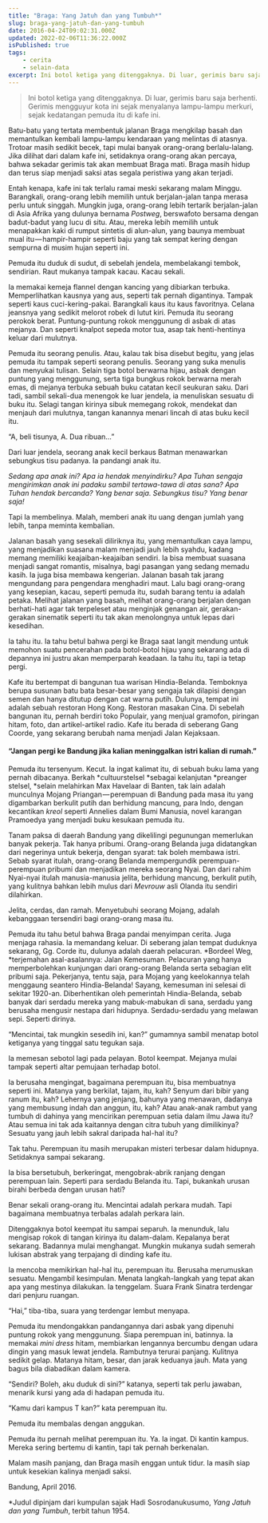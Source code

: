 ```yaml
---
title: "Braga: Yang Jatuh dan yang Tumbuh*"
slug: braga-yang-jatuh-dan-yang-tumbuh
date: 2016-04-24T09:02:31.000Z
updated: 2022-02-06T11:36:22.000Z
isPublished: true
tags: 
    - cerita
    - selain-data
excerpt: Ini botol ketiga yang ditenggaknya. Di luar, gerimis baru saja berhenti. Gerimis mengguyur kota ini sejak menyalanya lampu-lampu merkuri, sejak kedatangan pemuda itu di kafe ini.
---
```


> Ini botol ketiga yang ditenggaknya. Di luar, gerimis baru saja berhenti. Gerimis mengguyur kota ini sejak menyalanya lampu-lampu merkuri, sejak kedatangan pemuda itu di kafe ini.

Batu-batu yang tertata membentuk jalanan Braga mengkilap basah dan memantulkan kembali lampu-lampu kendaraan yang melintas di atasnya. Trotoar masih sedikit becek, tapi mulai banyak orang-orang berlalu-lalang. Jika dilihat dari dalam kafe ini, setidaknya orang-orang akan percaya, bahwa sekadar gerimis tak akan membuat Braga mati. Braga masih hidup dan terus siap menjadi saksi atas segala peristiwa yang akan terjadi.

Entah kenapa, kafe ini tak terlalu ramai meski sekarang malam Minggu. Barangkali, orang-orang lebih memilih untuk berjalan-jalan tanpa merasa perlu untuk singgah. Mungkin juga, orang-orang lebih tertarik berjalan-jalan di Asia Afrika yang dulunya bernama *Postweg*, berswafoto bersama dengan badut-badut yang lucu di situ. Atau, mereka lebih memilih untuk menapakkan kaki di rumput sintetis di alun-alun, yang baunya membuat mual itu — hampir-hampir seperti baju yang tak sempat kering dengan sempurna di musim hujan seperti ini.

Pemuda itu duduk di sudut, di sebelah jendela, membelakangi tembok, sendirian. Raut mukanya tampak kacau. Kacau sekali.

Ia memakai kemeja flannel dengan kancing yang dibiarkan terbuka. Memperlihatkan kausnya yang aus, seperti tak pernah digantinya. Tampak seperti kaus cuci-kering-pakai. Barangkali kaus itu kaus favoritnya. Celana jeansnya yang sedikit melorot robek di lutut kiri. Pemuda itu seorang perokok berat. Puntung-puntung rokok menggunung di asbak di atas mejanya. Dan seperti knalpot sepeda motor tua, asap tak henti-hentinya keluar dari mulutnya.

Pemuda itu seorang penulis. Atau, kalau tak bisa disebut begitu, yang jelas pemuda itu tampak seperti seorang penulis. Seorang yang suka menulis dan menyukai tulisan. Selain tiga botol berwarna hijau, asbak dengan puntung yang menggunung, serta tiga bungkus rokok berwarna merah emas, di mejanya terbuka sebuah buku catatan kecil seukuran saku. Dari tadi, sambil sekali-dua menengok ke luar jendela, ia menuliskan sesuatu di buku itu. Selagi tangan kirinya sibuk memegang rokok, mendekat dan menjauh dari mulutnya, tangan kanannya menari lincah di atas buku kecil itu.

“A, beli tisunya, A. Dua ribuan…”

Dari luar jendela, seorang anak kecil berkaus Batman menawarkan sebungkus tisu padanya. Ia pandangi anak itu.

*Sedang apa anak ini? Apa ia hendak menyindirku? Apa Tuhan sengaja mengirimkan anak ini padaku sambil tertawa-tawa di atas sana? Apa Tuhan hendak bercanda? Yang benar saja. Sebungkus tisu? Yang benar saja!*

Tapi Ia membelinya. Malah, memberi anak itu uang dengan jumlah yang lebih, tanpa meminta kembalian.

Jalanan basah yang sesekali diliriknya itu, yang memantulkan caya lampu, yang menjadikan suasana malam menjadi jauh lebih syahdu, kadang memang memiliki keajaiban-keajaiban sendiri. Ia bisa membuat suasana menjadi sangat romantis, misalnya, bagi pasangan yang sedang memadu kasih. Ia juga bisa membawa kengerian. Jalanan basah tak jarang mengundang para pengendara menghadiri maut. Lalu bagi orang-orang yang kesepian, kacau, seperti pemuda itu, sudah barang tentu ia adalah petaka. Melihat jalanan yang basah, melihat orang-orang berjalan dengan berhati-hati agar tak terpeleset atau menginjak genangan air, gerakan-gerakan sinematik seperti itu tak akan menolongnya untuk lepas dari kesedihan.

Ia tahu itu. Ia tahu betul bahwa pergi ke Braga saat langit mendung untuk memohon suatu pencerahan pada botol-botol hijau yang sekarang ada di depannya ini justru akan memperparah keadaan. Ia tahu itu, tapi ia tetap pergi.

Kafe itu bertempat di bangunan tua warisan Hindia-Belanda. Temboknya berupa susunan batu bata besar-besar yang sengaja tak dilapisi dengan semen dan hanya ditutup dengan cat warna putih. Dulunya, tempat ini adalah sebuah restoran Hong Kong. Restoran masakan Cina. Di sebelah bangunan itu, pernah berdiri toko Populair, yang menjual gramofon, piringan hitam, foto, dan artikel-artikel radio. Kafe itu berada di seberang Gang Coorde, yang sekarang berubah nama menjadi Jalan Kejaksaan.

#### “Jangan pergi ke Bandung jika kalian meninggalkan istri kalian di rumah.”

Pemuda itu tersenyum. Kecut. Ia ingat kalimat itu, di sebuah buku lama yang pernah dibacanya. Berkah *cultuurstelsel *sebagai kelanjutan *preanger stelsel, *selain melahirkan Max Havelaar di Banten, tak lain adalah munculnya Mojang Priangan — perempuan di Bandung pada masa itu yang digambarkan berkulit putih dan berhidung mancung, para Indo, dengan kecantikan *kreol* seperti Annelies dalam Bumi Manusia, novel karangan Pramoedya yang menjadi buku kesukaan pemuda itu.

Tanam paksa di daerah Bandung yang dikelilingi pegunungan memerlukan banyak pekerja. Tak hanya pribumi. Orang-orang Belanda juga didatangkan dari negerinya untuk bekerja, dengan syarat: tak boleh membawa istri. Sebab syarat itulah, orang-orang Belanda mempergundik perempuan-perempuan pribumi dan menjadikan mereka seorang Nyai. Dan dari rahim Nyai-nyai itulah manusia-manusia jelita, berhidung mancung, berkulit putih, yang kulitnya bahkan lebih mulus dari *Mevrouw* asli Olanda itu sendiri dilahirkan.

Jelita, cerdas, dan ramah. Menyetubuhi seorang Mojang, adalah kebanggaan tersendiri bagi orang-orang masa itu.

Pemuda itu tahu betul bahwa Braga pandai menyimpan cerita. Juga menjaga rahasia. Ia memandang keluar. Di seberang jalan tempat duduknya sekarang, Gg. Corde itu, dulunya adalah daerah pelacuran. *Bordeel Weg, *terjemahan asal-asalannya: Jalan Kemesuman. Pelacuran yang hanya memperbolehkan kunjungan dari orang-orang Belanda serta sebagian elit pribumi saja. Pekerjanya, tentu saja, para Mojang yang keelokannya telah menggaung seantero Hindia-Belanda! Sayang, kemesuman ini selesai di sekitar 1920-an. Diberhentikan oleh pemerintah Hindia-Belanda, sebab banyak dari serdadu mereka yang mabuk-mabukan di sana, serdadu yang berusaha mengusir nestapa dari hidupnya. Serdadu-serdadu yang melawan sepi. Seperti dirinya.

“Mencintai, tak mungkin sesedih ini, kan?” gumamnya sambil menatap botol ketiganya yang tinggal satu tegukan saja.

Ia memesan sebotol lagi pada pelayan. Botol keempat. Mejanya mulai tampak seperti altar pemujaan terhadap botol.

Ia berusaha mengingat, bagaimana perempuan itu, bisa membuatnya seperti ini. Matanya yang berkilat, tajam, itu, kah? Senyum dari bibir yang ranum itu, kah? Lehernya yang jenjang, bahunya yang menawan, dadanya yang membusung indah dan anggun, itu, kah? Atau anak-anak rambut yang tumbuh di dahinya yang mencirikan perempuan setia dalam ilmu Jawa itu? Atau semua ini tak ada kaitannya dengan citra tubuh yang dimilikinya? Sesuatu yang jauh lebih sakral daripada hal-hal itu?

Tak tahu. Perempuan itu masih merupakan misteri terbesar dalam hidupnya. Setidaknya sampai sekarang.

Ia bisa bersetubuh, berkeringat, mengobrak-abrik ranjang dengan perempuan lain. Seperti para serdadu Belanda itu. Tapi, bukankah urusan birahi berbeda dengan urusan hati?

Benar sekali orang-orang itu. Mencintai adalah perkara mudah. Tapi bagaimana membuatnya terbalas adalah perkara lain.

Ditenggaknya botol keempat itu sampai separuh. Ia menunduk, lalu mengisap rokok di tangan kirinya itu dalam-dalam. Kepalanya berat sekarang. Badannya mulai menghangat. Mungkin mukanya sudah semerah lukisan abstrak yang terpajang di dinding kafe itu.

Ia mencoba memikirkan hal-hal itu, perempuan itu. Berusaha merumuskan sesuatu. Mengambil kesimpulan. Menata langkah-langkah yang tepat akan apa yang mestinya dilakukan. Ia tenggelam. Suara Frank Sinatra terdengar dari penjuru ruangan.

“Hai,” tiba-tiba, suara yang terdengar lembut menyapa.

Pemuda itu mendongakkan pandangannya dari asbak yang dipenuhi puntung rokok yang menggunung. Siapa perempuan ini, batinnya. Ia memakai *mini dress* hitam, membiarkan lengannya bercumbu dengan udara dingin yang masuk lewat jendela. Rambutnya terurai panjang. Kulitnya sedikit gelap. Matanya hitam, besar, dan jarak keduanya jauh. Mata yang bagus bila diabadikan dalam kamera.

“Sendiri? Boleh, aku duduk di sini?” katanya, seperti tak perlu jawaban, menarik kursi yang ada di hadapan pemuda itu.

“Kamu dari kampus T kan?” kata perempuan itu.

Pemuda itu membalas dengan anggukan.

Pemuda itu pernah melihat perempuan itu. Ya. Ia ingat. Di kantin kampus. Mereka sering bertemu di kantin, tapi tak pernah berkenalan.

Malam masih panjang, dan Braga masih enggan untuk tidur. Ia masih siap untuk kesekian kalinya menjadi saksi.

Bandung, April 2016.

*Judul dipinjam dari kumpulan sajak Hadi Sosrodanukusumo, *Yang Jatuh dan yang Tumbuh*, terbit tahun 1954.
